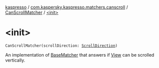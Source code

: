 [kaspresso](../../index.md) / [com.kaspersky.kaspresso.matchers.canscroll](../index.md) / [CanScrollMatcher](index.md) / [&lt;init&gt;](./-init-.md)

# &lt;init&gt;

`CanScrollMatcher(scrollDirection: `[`ScrollDirection`](../-scroll-direction/index.md)`)`

An implementation of [BaseMatcher](#) that answers if [View](https://developer.android.com/reference/android/view/View.html) can be scrolled vertically.

